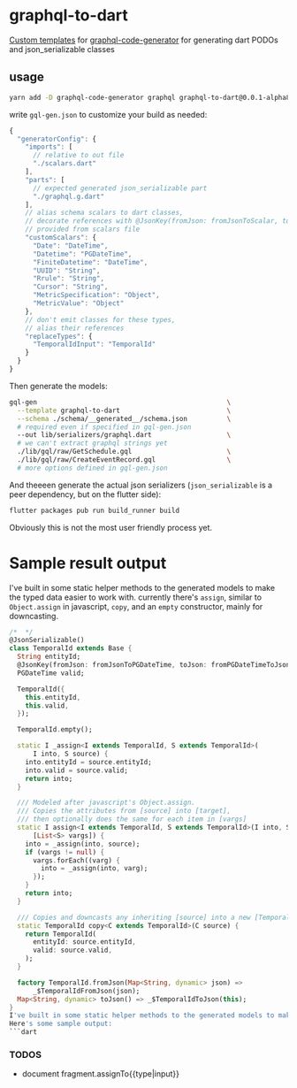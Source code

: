 # graphql-to-dart
[Custom templates](https://github.com/dotansimha/graphql-code-generator/blob/master/packages/graphql-codegen-generators/CUSTOM_TEMPLATES.md) for [graphql-code-generator](https://github.com/dotansimha/graphql-code-generator) for generating dart PODOs and json_serializable classes

## usage
```bash
yarn add -D graphql-code-generator graphql graphql-to-dart@0.0.1-alpha8
```
write `gql-gen.json` to customize your build as needed:
```javascript
{
  "generatorConfig": {
    "imports": [
      // relative to out file
      "./scalars.dart"
    ],
    "parts": [
      // expected generated json_serializable part
      "./graphql.g.dart"
    ],
    // alias schema scalars to dart classes,
    // decorate references with @JsonKey(fromJson: fromJsonToScalar, toJson: fromScalarToJson)
    // provided from scalars file
    "customScalars": {
      "Date": "DateTime",
      "Datetime": "PGDateTime",
      "FiniteDatetime": "DateTime",
      "UUID": "String",
      "Rrule": "String",
      "Cursor": "String",
      "MetricSpecification": "Object",
      "MetricValue": "Object"
    },
    // don't emit classes for these types, 
    // alias their references
    "replaceTypes": {
      "TemporalIdInput": "TemporalId"
    }
  }
}
```
Then generate the models:
```bash
gql-gen                                                \
  --template graphql-to-dart                           \
  --schema ./schema/__generated__/schema.json          \
  # required even if specified in gql-gen.json
  --out lib/serializers/graphql.dart                   \
  # we can't extract graphql strings yet
  ./lib/gql/raw/GetSchedule.gql                        \
  ./lib/gql/raw/CreateEventRecord.gql                  \
  # more options defined in gql-gen.json
```
And theeeen generate the actual json serializers (`json_serializable` is a peer dependency, but on the flutter side):
```bash
flutter packages pub run build_runner build
```

Obviously this is not the most user friendly process yet.

# Sample result output
I've built in some static helper methods to the generated models to make the typed data easier to work with. currently there's `assign`, similar to `Object.assign` in javascript, `copy`, and an `empty` constructor, mainly for downcasting. 
```dart
/*  */
@JsonSerializable()
class TemporalId extends Base {
  String entityId;
  @JsonKey(fromJson: fromJsonToPGDateTime, toJson: fromPGDateTimeToJson)
  PGDateTime valid;

  TemporalId({
    this.entityId,
    this.valid,
  });

  TemporalId.empty();

  static I _assign<I extends TemporalId, S extends TemporalId>(
      I into, S source) {
    into.entityId = source.entityId;
    into.valid = source.valid;
    return into;
  }

  /// Modeled after javascript's Object.assign.
  /// Copies the attributes from [source] into [target],
  /// then optionally does the same for each item in [vargs]
  static I assign<I extends TemporalId, S extends TemporalId>(I into, S source,
      [List<S> vargs]) {
    into = _assign(into, source);
    if (vargs != null) {
      vargs.forEach((varg) {
        into = _assign(into, varg);
      });
    }
    return into;
  }

  /// Copies and downcasts any inheriting [source] into a new [TemporalId]
  static TemporalId copy<C extends TemporalId>(C source) {
    return TemporalId(
      entityId: source.entityId,
      valid: source.valid,
    );
  }

  factory TemporalId.fromJson(Map<String, dynamic> json) =>
      _$TemporalIdFromJson(json);
  Map<String, dynamic> toJson() => _$TemporalIdToJson(this);
}
I've built in some static helper methods to the generated models to make the typed data easier to work with. currently there's `assign`, similar to `Object.assign` in javascript, and `copy`. 
Here's some sample output:
```dart
```

### TODOS
* document fragment.assignTo{{type|input}}
